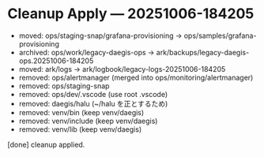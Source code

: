 # Cleanup Apply — 20251006-184205

- moved: ops/staging-snap/grafana-provisioning -> ops/samples/grafana-provisioning
- archived: ops/work/legacy-daegis-ops -> ark/backups/legacy-daegis-ops.20251006-184205
- moved: ark/logs -> ark/logbook/legacy-logs-20251006-184205
- removed: ops/alertmanager (merged into ops/monitoring/alertmanager)
- removed: ops/staging-snap
- removed: ops/dev/.vscode (use root .vscode)
- removed: daegis/halu (~/halu を正とするため)
- removed: venv/bin (keep venv/daegis)
- removed: venv/include (keep venv/daegis)
- removed: venv/lib (keep venv/daegis)

[done] cleanup applied.
